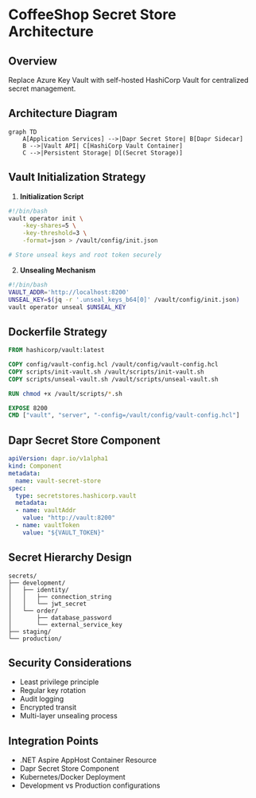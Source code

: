 # CoffeeShop Secret Store Architecture

## Overview
Replace Azure Key Vault with self-hosted HashiCorp Vault for centralized secret management.

## Architecture Diagram
```mermaid
graph TD
    A[Application Services] -->|Dapr Secret Store| B[Dapr Sidecar]
    B -->|Vault API| C[HashiCorp Vault Container]
    C -->|Persistent Storage| D[(Secret Storage)]
```

## Vault Initialization Strategy
1. **Initialization Script**
```bash
#!/bin/bash
vault operator init \
    -key-shares=5 \
    -key-threshold=3 \
    -format=json > /vault/config/init.json

# Store unseal keys and root token securely
```

2. **Unsealing Mechanism**
```bash
#!/bin/bash
VAULT_ADDR='http://localhost:8200'
UNSEAL_KEY=$(jq -r '.unseal_keys_b64[0]' /vault/config/init.json)
vault operator unseal $UNSEAL_KEY
```

## Dockerfile Strategy
```dockerfile
FROM hashicorp/vault:latest

COPY config/vault-config.hcl /vault/config/vault-config.hcl
COPY scripts/init-vault.sh /vault/scripts/init-vault.sh
COPY scripts/unseal-vault.sh /vault/scripts/unseal-vault.sh

RUN chmod +x /vault/scripts/*.sh

EXPOSE 8200
CMD ["vault", "server", "-config=/vault/config/vault-config.hcl"]
```

## Dapr Secret Store Component
```yaml
apiVersion: dapr.io/v1alpha1
kind: Component
metadata:
  name: vault-secret-store
spec:
  type: secretstores.hashicorp.vault
  metadata:
  - name: vaultAddr
    value: "http://vault:8200"
  - name: vaultToken
    value: "${VAULT_TOKEN}"
```

## Secret Hierarchy Design
```
secrets/
├── development/
│   ├── identity/
│   │   ├── connection_string
│   │   └── jwt_secret
│   └── order/
│       ├── database_password
│       └── external_service_key
├── staging/
└── production/
```

## Security Considerations
- Least privilege principle
- Regular key rotation
- Audit logging
- Encrypted transit
- Multi-layer unsealing process

## Integration Points
- .NET Aspire AppHost Container Resource
- Dapr Secret Store Component
- Kubernetes/Docker Deployment
- Development vs Production configurations